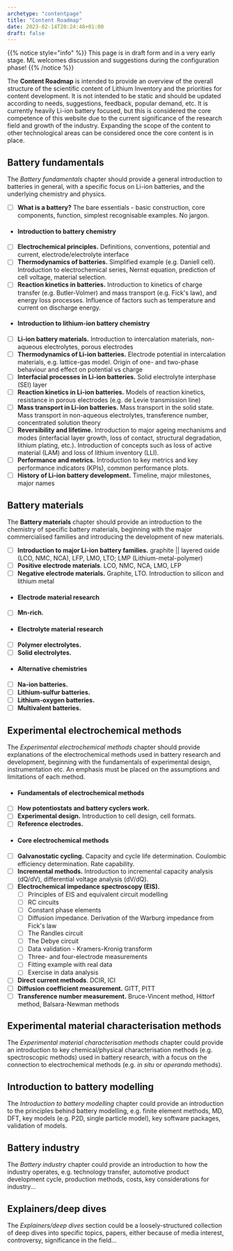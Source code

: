 ```yaml
---
archetype: "contentpage"
title: "Content Roadmap"
date: 2023-02-14T20:24:48+01:00
draft: false
---
```


{{% notice style="info" %}}
This page is in draft form and in a very early stage. ML welcomes discussion and suggestions during the configuration phase!
{{% /notice %}}

The **Content Roadmap** is intended to provide an overview of the overall structure of the scientific content of Lithium Inventory and the priorities for content development. It is not intended to be static and should be updated according to needs, suggestions, feedback, popular demand, etc. It is currently heavily Li-ion battery focused, but this is considered the core competence of this website due to the current significance of the research field and growth of the industry. Expanding the scope of the content to other technological areas can be considered once the core content is in place.

## Battery fundamentals

The *Battery fundamentals* chapter should provide a general introduction to batteries in general, with a specific focus on Li-ion batteries, and the underlying chemistry and physics.

- [ ] **What is a battery?** The bare essentials - basic construction, core components, function, simplest recognisable examples. No jargon.
- #### Introduction to battery chemistry
- [ ] **Electrochemical principles.** Definitions, conventions, potential and current, electrode/electrolyte interface
- [ ] **Thermodynamics of batteries.** Simplified example (e.g. Daniell cell). Introduction to electrochemical series, Nernst equation, prediction of cell voltage, material selection.
- [ ] **Reaction kinetics in batteries.** Introduction to kinetics of charge transfer (e.g. Butler-Volmer) and mass transport (e.g. Fick's law), and energy loss processes. Influence of factors such as temperature and current on discharge energy.
- #### Introduction to lithium-ion battery chemistry
- [ ] **Li-ion battery materials.** Introduction to intercalation materials, non-aqueous electrolytes, porous electrodes
- [ ] **Thermodynamics of Li-ion batteries.** Electrode potential in intercalation materials, e.g. lattice-gas model. Origin of one- and two-phase behaviour and effect on potential vs charge
- [ ] **Interfacial processes in Li-ion batteries.** Solid electrolyte interphase (SEI) layer
- [ ] **Reaction kinetics in Li-ion batteries.** Models of reaction kinetics, resistance in porous electrodes (e.g. de Levie transmission line)
- [ ] **Mass transport in Li-ion batteries.** Mass transport in the solid state. Mass transport in non-aqueous electrolytes, transference number, concentrated solution theory
- [ ] **Reversibility and lifetime.** Introduction to major ageing mechanisms and modes (interfacial layer growth, loss of contact, structural degradation, lithium plating, etc.). Introduction of concepts such as loss of active material (LAM) and loss of lithium inventory (LLI).
- [ ] **Performance and metrics.** Introduction to key metrics and key performance indicators (KPIs), common performance plots.
- [ ] **History of Li-ion battery development.** Timeline, major milestones, major names

## Battery materials

The **Battery materials** chapter should provide an introduction to the chemistry of specific battery materials, beginning with the major commercialised families and introducing the development of new materials.

- [ ] **Introduction to major Li-ion battery families.** graphite || layered oxide (LCO, NMC, NCA), LFP, LMO, LTO; LMP (Lithium-metal-polymer)
- [ ] **Positive electrode materials**. LCO, NMC, NCA, LMO, LFP
- [ ] **Negative electrode materials.** Graphite, LTO. Introduction to silicon and lithium metal
- #### Electrode material research
- [ ] **Mn-rich.**
- #### Electrolyte material research
- [ ] **Polymer electrolytes.**
- [ ] **Solid electrolytes.**
- #### Alternative chemistries
- [ ] **Na-ion batteries.**
- [ ] **Lithium-sulfur batteries.**
- [ ] **Lithium-oxygen batteries.**
- [ ] **Multivalent batteries.**

## Experimental electrochemical methods

The *Experimental electrochemical methods* chapter should provide explanations of the electrochemical methods used in battery research and development, beginning with the fundamentals of experimental design, instrumentation etc. An emphasis must be placed on the assumptions and limitations of each method.

- #### Fundamentals of electrochemical methods
- [ ] **How potentiostats and battery cyclers work.**
- [ ] **Experimental design.** Introduction to cell design, cell formats.
- [ ] **Reference electrodes.**
- #### Core electrochemical methods
- [ ] **Galvanostatic cycling.** Capacity and cycle life determination. Coulombic efficiency determination. Rate capability.
- [ ] **Incremental methods.** Introduction to incremental capacity analysis (dQ/dV), differential voltage analysis (dV/dQ).
- [ ] **Electrochemical impedance spectroscopy (EIS).**
    - [ ] Principles of EIS and equivalent circuit modelling
    - [ ] RC circuits
    - [ ] Constant phase elements
    - [ ] Diffusion impedance. Derivation of the Warburg impedance from Fick's law
    - [ ] The Randles circuit
    - [ ] The Debye circuit
    - [ ] Data validation - Kramers-Kronig transform
    - [ ] Three- and four-electrode measurements
    - [ ] Fitting example with real data
    - [ ] Exercise in data analysis
- [ ] **Direct current methods**. DCIR, ICI
- [ ] **Diffusion coefficient measurement.** GITT, PITT
- [ ] **Transference number measurement.** Bruce-Vincent method, Hittorf method, Balsara-Newman methods

## Experimental material characterisation methods

The *Experimental material characterisation methods* chapter could provide an introduction to key chemical/physical characterisation methods (e.g. spectroscopic methods) used in battery research, with a focus on the connection to electrochemical methods (e.g. *in situ* or *operando* methods).

## Introduction to battery modelling

The *Introduction to battery modelling* chapter could provide an introduction to the principles behind battery modelling, e.g. finite element methods, MD, DFT, key models (e.g. P2D, single particle model), key software packages, validation of models.

## Battery industry

The *Battery industry* chapter could provide an introduction to how the industry operates, e.g. technology transfer, automotive product development cycle, production methods, costs, key considerations for industry...

## Explainers/deep dives

The *Explainers/deep dives* section could be a loosely-structured collection of deep dives into specific topics, papers, either because of media interest, controversy, significance in the field...